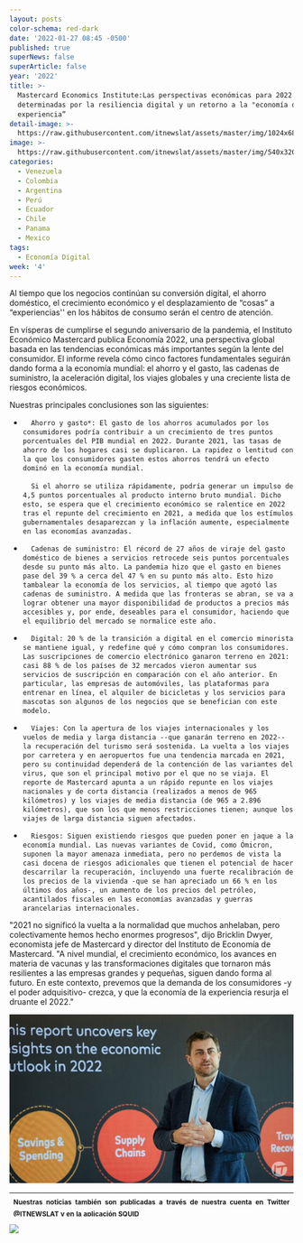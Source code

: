 ```yaml
---
layout: posts
color-schema: red-dark
date: '2022-01-27 08:45 -0500'
published: true
superNews: false
superArticle: false
year: '2022'
title: >-
  Mastercard Economics Institute:Las perspectivas económicas para 2022 están
  determinadas por la resiliencia digital y un retorno a la "economía de la
  experiencia”
detail-image: >-
  https://raw.githubusercontent.com/itnewslat/assets/master/img/1024x680/tendencias-mastercard-g.jpg
image: >-
  https://raw.githubusercontent.com/itnewslat/assets/master/img/540x320/tendencias-mastercard-p.jpg
categories:
  - Venezuela
  - Colombia
  - Argentina
  - Perú
  - Ecuador
  - Chile
  - Panama
  - Mexico
tags:
  - Economía Digital
week: '4'
---
```

Al tiempo que los negocios continúan su conversión digital, el ahorro doméstico, el crecimiento económico y el desplazamiento de “cosas” a “experiencias'' en los hábitos de consumo serán el centro de atención. 
 
En vísperas de cumplirse el segundo aniversario de la pandemia, el Instituto Económico Mastercard  publica Economía 2022, una perspectiva global basada en las tendencias económicas más importantes según la lente del consumidor. El informe revela cómo cinco factores fundamentales seguirán dando forma a la economía mundial: el ahorro y el gasto, las cadenas de suministro, la aceleración digital, los viajes globales y una creciente lista de riesgos económicos.
 
Nuestras principales conclusiones son las siguientes:
 
-    	Ahorro y gasto*: El gasto de los ahorros acumulados por los consumidores podría contribuir a un crecimiento de tres puntos porcentuales del PIB mundial en 2022. Durante 2021, las tasas de ahorro de los hogares casi se duplicaron. La rapidez o lentitud con la que los consumidores gasten estos ahorros tendrá un efecto dominó en la economía mundial.  

        Si el ahorro se utiliza rápidamente, podría generar un impulso de 4,5 puntos porcentuales al producto interno bruto mundial. Dicho esto, se espera que el crecimiento económico se ralentice en 2022 tras el repunte del crecimiento en 2021, a medida que los estímulos gubernamentales desaparezcan y la inflación aumente, especialmente en las economías avanzadas.
 
-    	Cadenas de suministro: El récord de 27 años de viraje del gasto doméstico de bienes a servicios retrocede seis puntos porcentuales desde su punto más alto. La pandemia hizo que el gasto en bienes pase del 39 % a cerca del 47 % en su punto más alto. Esto hizo tambalear la economía de los servicios, al tiempo que agotó las cadenas de suministro. A medida que las fronteras se abran, se va a lograr obtener una mayor disponibilidad de productos a precios más accesibles y, por ende, deseables para el consumidor, haciendo que el equilibrio del mercado se normalice este año.  

-    	Digital: 20 % de la transición a digital en el comercio minorista se mantiene igual, y redefine qué y cómo compran los consumidores. Las suscripciones de comercio electrónico ganaron terreno en 2021: casi 88 % de los países de 32 mercados vieron aumentar sus servicios de suscripción en comparación con el año anterior. En particular, las empresas de automóviles, las plataformas para entrenar en línea, el alquiler de bicicletas y los servicios para mascotas son algunos de los negocios que se benefician con este modelo.
 
-    	Viajes: Con la apertura de los viajes internacionales y los vuelos de media y larga distancia --que ganarán terreno en 2022-- la recuperación del turismo será sostenida. La vuelta a los viajes por carretera y en aeropuertos fue una tendencia marcada en 2021, pero su continuidad dependerá de la contención de las variantes del virus, que son el principal motivo por el que no se viaja. El reporte de Mastercard apunta a un rápido repunte en los viajes nacionales y de corta distancia (realizados a menos de 965 kilómetros) y los viajes de media distancia (de 965 a 2.896 kilómetros), que son los que menos restricciones tienen; aunque los viajes de larga distancia siguen afectados.
 
-    	Riesgos: Siguen existiendo riesgos que pueden poner en jaque a la economía mundial. Las nuevas variantes de Covid, como Ómicron, suponen la mayor amenaza inmediata, pero no perdemos de vista la casi docena de riesgos adicionales que tienen el potencial de hacer descarrilar la recuperación, incluyendo una fuerte recalibración de los precios de la vivienda -que se han apreciado un 66 % en los últimos dos años-, un aumento de los precios del petróleo, acantilados fiscales en las economías avanzadas y guerras arancelarias internacionales.
 
"2021 no significó la vuelta a la normalidad que muchos anhelaban, pero colectivamente hemos hecho enormes progresos", dijo Bricklin Dwyer, economista jefe de Mastercard y director del Instituto de Economía de Mastercard. "A nivel mundial, el crecimiento económico, los avances en materia de vacunas y las transformaciones digitales que tornaron más resilientes a las empresas grandes y pequeñas, siguen dando forma al futuro. En este contexto, prevemos que la demanda de los consumidores -y el poder adquisitivo- crezca, y que la economía de la experiencia resurja el druante el 2022."

 ![](https://raw.githubusercontent.com/itnewslat/assets/master/img/540x320/tendencias-mastercard-p.jpg)

<table style="height: 42px;" width="569">
<tbody>
<tr>
<td style="text-align: justify;"><sub><strong>Nuestras noticias también son publicadas a través de nuestra cuenta en Twitter <a href="https://twitter.com/itnewslat?lang=es">@ITNEWSLAT</a> y en la aplicación <a href="https://squidapp.co/en/">SQUID</a></strong></sub></td>
</tr>
</tbody>
</table>

<img src="https://tracker.metricool.com/c3po.jpg?hash=56f88a41e39ab42c063cc51676587a04"/>